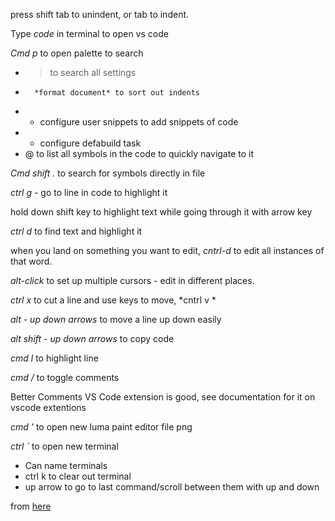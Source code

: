 press shift tab to unindent, or tab to indent. 

Type *code* in terminal to open vs code

*Cmd p* to open palette to search

*   > to search all settings
*   	*format document* to sort out indents
* *    configure user snippets to add snippets of code
* * configure defabuild task 
*    @ to list all symbols in the code to quickly navigate to it

*Cmd shift .* to search for symbols directly in file 

*ctrl g* - go to line in code to highlight it 

hold down shift key to highlight text while going through it with arrow key

*ctrl d* to find text and highlight it

when you land on something you want to edit, *cntrl-d* to edit all instances of that word. 

*alt-click* to set up multiple cursors - edit in different places. 

*ctrl x* to cut a line and use keys to move, *cntrl v *

*alt - up down arrows* to move a line up down easily

*alt shift - up down arrows* to copy code

*cmd l* to highlight line

*cmd /* to toggle comments <!--same in markdown :)-->
 
Better Comments VS Code extension is good, see documentation for it on vscode extentions

*cmd '* to open new luma paint editor file png 

*ctrl `* to open new terminal
	
* Can name terminals
* ctrl k to clear out terminal
*  up arrow to go to last command/scroll between them with up and down

from [here](https://www.youtube.com/watch?v=ifTF3ags0XI)


